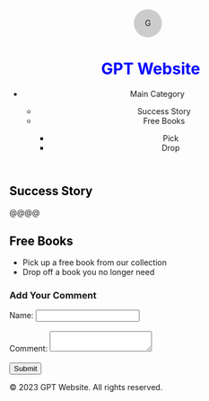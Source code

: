 <!DOCTYPE html>
<html>
<head>
	<meta charset="UTF-8">
	<title>GPT</title>
	<style>
		/* Round icons */
		.round {
			border-radius: 50%;
			display: inline-block;
			height: 50px;
			width: 50px;
			background-color: #ccc;
			text-align: center;
			line-height: 50px;
			margin-right: 10px;
		}
		/* Bold blue and black words */
		h1, h2, h3 {
			font-weight: bold;
		}
		h1 {
			color: blue;
		}
		h2 {
			color: black;
		}
	</style>
</head>
<body>
	<header>
		<div class="round">G</div>
		<h1>GPT Website</h1>
		<nav>
			<ul>
				<li>Main Category</li>
					<ul>
						<li>Success Story</li>
						<li>Free Books</li>
							<ul>
								<li>Pick</li>
								<li>Drop</li>
							</ul>
					</ul>
			</ul>
		</nav>
	</header>
	<main>
		<h2>Success Story</h2>
		<p>@@@@</p>
		<h2>Free Books</h2>
		<ul>
			<li>Pick up a free book from our collection</li>
			<li>Drop off a book you no longer need</li>
		</ul>
	</main>
	<footer>
		<h3>Add Your Comment</h3>
		<form>
			<label for="name">Name:</label>
			<input type="text" id="name" name="name"><br><br>
			<label for="comment">Comment:</label>
			<textarea id="comment" name="comment"></textarea><br><br>
			<input type="submit" value="Submit">
		</form>
		<p>&copy; 2023 GPT Website. All rights reserved.</p>
	</footer>
</body>
</html>
